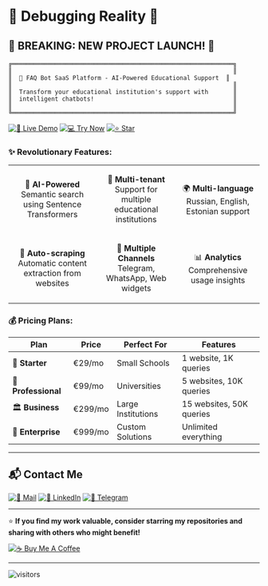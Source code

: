 # 🔮 Debugging Reality 🐛

## 🚀 **BREAKING: NEW PROJECT LAUNCH!** 🚀

```
╔══════════════════════════════════════════════════════════════╗
║                                                              ║
║  🤖 FAQ Bot SaaS Platform - AI-Powered Educational Support  ║
║                                                              ║
║  Transform your educational institution's support with       ║
║  intelligent chatbots!                                       ║
║                                                              ║
╚══════════════════════════════════════════════════════════════╝
```

[![🚀 Live Demo](https://img.shields.io/badge/🚀_Live_Demo-FF6B6B?style=for-the-badge&logo=rocket&logoColor=white)](https://github.com/visualGravitySense/faq-bot-saas)
[![💻 Try Now](https://img.shields.io/badge/💻_Try_Now-4ECDC4?style=for-the-badge&logo=code&logoColor=white)](https://github.com/visualGravitySense/faq-bot-saas)
[![⭐ Star](https://img.shields.io/github/stars/visualGravitySense/faq-bot-saas?style=for-the-badge&logo=github&logoColor=white)](https://github.com/visualGravitySense/faq-bot-saas)

### ✨ **Revolutionary Features:**

<table>
<tr>
<td align="center">

🧠 **AI-Powered**  
Semantic search using Sentence Transformers

</td>
<td align="center">

🏫 **Multi-tenant**  
Support for multiple educational institutions

</td>
<td align="center">

🌍 **Multi-language**  
Russian, English, Estonian support

</td>
</tr>
<tr>
<td align="center">

🔄 **Auto-scraping**  
Automatic content extraction from websites

</td>
<td align="center">

📱 **Multiple Channels**  
Telegram, WhatsApp, Web widgets

</td>
<td align="center">

📊 **Analytics**  
Comprehensive usage insights

</td>
</tr>
</table>

### 💰 **Pricing Plans:**

| Plan | Price | Perfect For | Features |
|------|-------|-------------|----------|
| 🚀 **Starter** | €29/mo | Small Schools | 1 website, 1K queries |
| 🏢 **Professional** | €99/mo | Universities | 5 websites, 10K queries |
| 🏛️ **Business** | €299/mo | Large Institutions | 15 websites, 50K queries |
| 👑 **Enterprise** | €999/mo | Custom Solutions | Unlimited everything |

---

## 📬 Contact Me

[![📧 Mail](https://img.shields.io/badge/📧_Mail-FF6B6B?style=for-the-badge&logo=gmail&logoColor=white)](mailto:dmitri@designlytics.com)
[![💼 LinkedIn](https://img.shields.io/badge/💼_LinkedIn-0077B5?style=for-the-badge&logo=linkedin&logoColor=white)](https://linkedin.com/in/dmitri-gornakov)
[![📱 Telegram](https://img.shields.io/badge/📱_Telegram-0088CC?style=for-the-badge&logo=telegram&logoColor=white)](https://t.me/visualGravitySense)

---

⭐ **If you find my work valuable, consider starring my repositories and sharing with others who might benefit!**

[![☕ Buy Me A Coffee](https://img.shields.io/badge/☕_Buy_Me_A_Coffee-FFDD00?style=for-the-badge&logo=buymeacoffee&logoColor=black)](https://buymeacoffee.com/visualGravitySense)

---

![visitors](https://visitor-badge.laobi.icu/badge?page_id=visualGravitySense.visualGravitySense&style=for-the-badge&logo=github&color=4ECDC4)
